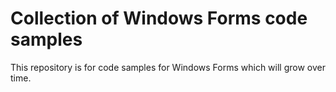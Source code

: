 # Collection of Windows Forms code samples

This repository is for code samples for Windows Forms which will grow over time.